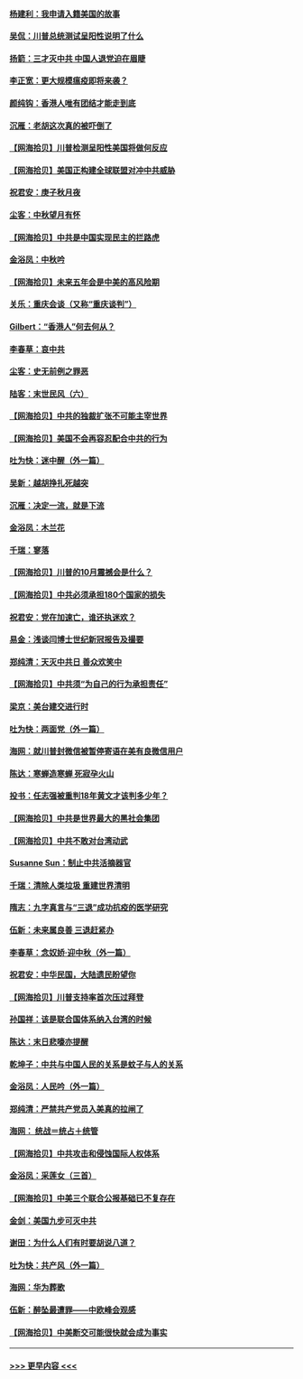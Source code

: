 #### [杨建利：我申请入籍美国的故事](../pages/nsc993/n12455635.md?t=10060902) 
#### [吴侃：川普总统测试呈阳性说明了什么](../pages/nsc993/n12451869.md?t=10060902) 
#### [扬箭：三才灭中共 中国人退党迫在眉睫](../pages/nsc993/n12451842.md?t=10060902) 
#### [李正宽：更大规模瘟疫即将来袭？](../pages/nsc993/n12451455.md?t=10060902) 
#### [颜纯钩：香港人唯有团结才能走到底](../pages/nsc993/n12450870.md?t=10060902) 
#### [沉雁：老胡这次真的被吓倒了](../pages/nsc993/n12449796.md?t=10060902) 
#### [【网海拾贝】川普检测呈阳性美国将做何反应](../pages/nsc993/n12449042.md?t=10060902) 
#### [【网海拾贝】美国正构建全球联盟对冲中共威胁](../pages/nsc993/n12446580.md?t=10060902) 
#### [祝君安：庚子秋月夜](../pages/nsc993/n12445870.md?t=10060902) 
#### [尘客：中秋望月有怀](../pages/nsc993/n12444632.md?t=10060902) 
#### [【网海拾贝】中共是中国实现民主的拦路虎](../pages/nsc993/n12443573.md?t=10060902) 
#### [金浴凤：中秋吟](../pages/nsc993/n12441773.md?t=10060902) 
#### [【网海拾贝】未来五年会是中美的高风险期](../pages/nsc993/n12440760.md?t=10060902) 
#### [关乐：重庆会谈（又称“重庆谈判”）](../pages/nsc993/n12437525.md?t=10060902) 
#### [Gilbert：“香港人”何去何从？](../pages/nsc993/n12435894.md?t=10060902) 
#### [李春草：哀中共](../pages/nsc993/n12435874.md?t=10060902) 
#### [尘客：史无前例之罪恶](../pages/nsc993/n12435762.md?t=10060902) 
#### [陆客：末世民风（六）](../pages/nsc993/n12435354.md?t=10060902) 
#### [【网海拾贝】中共的独裁扩张不可能主宰世界](../pages/nsc993/n12435151.md?t=10060902) 
#### [【网海拾贝】美国不会再容忍配合中共的行为](../pages/nsc993/n12433808.md?t=10060902) 
#### [吐为快：迷中醒（外一篇）](../pages/nsc993/n12433585.md?t=10060902) 
#### [吴新：越胡挣扎死越突](../pages/nsc993/n12433562.md?t=10060902) 
#### [沉雁：决定一流，就是下流](../pages/nsc993/n12432128.md?t=10060902) 
#### [金浴凤：木兰花](../pages/nsc993/n12432124.md?t=10060902) 
#### [千瑞：寥落](../pages/nsc993/n12432071.md?t=10060902) 
#### [【网海拾贝】川普的10月震撼会是什么？](../pages/nsc993/n12431624.md?t=10060902) 
#### [【网海拾贝】中共必须承担180个国家的损失](../pages/nsc993/n12428893.md?t=10060902) 
#### [祝君安：党在加速亡，谁还执迷欢？](../pages/nsc993/n12428652.md?t=10060902) 
#### [易金：浅谈闫博士世纪新冠报告及撮要](../pages/nsc993/n12426822.md?t=10060902) 
#### [郑纯清：天灭中共日 善众欢笑中](../pages/nsc993/n12426784.md?t=10060902) 
#### [【网海拾贝】中共须“为自己的行为承担责任”](../pages/nsc993/n12426067.md?t=10060902) 
#### [梁京：美台建交进行时](../pages/nsc993/n12424066.md?t=10060902) 
#### [吐为快：两面党（外一篇）](../pages/nsc993/n12424043.md?t=10060902) 
#### [海网：就川普封微信被暂停寄语在美有良微信用户](../pages/nsc993/n12424021.md?t=10060902) 
#### [陈达：寒蝉造寒蝉 死寂孕火山](../pages/nsc993/n12423958.md?t=10060902) 
#### [投书：任志强被重判18年黄文才该判多少年？](../pages/nsc993/n12423672.md?t=10060902) 
#### [【网海拾贝】中共是世界最大的黑社会集团](../pages/nsc993/n12423543.md?t=10060902) 
#### [【网海拾贝】中共不敢对台湾动武](../pages/nsc993/n12421418.md?t=10060902) 
#### [Susanne Sun：制止中共活摘器官](../pages/nsc993/n12419654.md?t=10060902) 
#### [千瑞：清除人类垃圾 重建世界清明](../pages/nsc993/n12419414.md?t=10060902) 
#### [隋志：九字真言与“三退”成功抗疫的医学研究](../pages/nsc993/n12419248.md?t=10060902) 
#### [伍新：未来属良善 三退赶紧办](../pages/nsc993/n12418496.md?t=10060902) 
#### [李春草：念奴娇·迎中秋（外一篇）](../pages/nsc993/n12418465.md?t=10060902) 
#### [祝君安：中华民国，大陆遗民盼望你](../pages/nsc993/n12418089.md?t=10060902) 
#### [【网海拾贝】川普支持率首次压过拜登](../pages/nsc993/n12418050.md?t=10060902) 
#### [孙国祥：该是联合国体系纳入台湾的时候](../pages/nsc993/n12417369.md?t=10060902) 
#### [陈达：末日悲嚎亦提醒](../pages/nsc993/n12416736.md?t=10060902) 
#### [乾坤子：中共与中国人民的关系是蚊子与人的关系](../pages/nsc993/n12416632.md?t=10060902) 
#### [金浴凤：人民吟（外一篇）](../pages/nsc993/n12416567.md?t=10060902) 
#### [郑纯清：严禁共产党员入美真的拉闸了](../pages/nsc993/n12416550.md?t=10060902) 
#### [海网： 统战＝统占＋统管](../pages/nsc993/n12416404.md?t=10060902) 
#### [【网海拾贝】中共攻击和侵蚀国际人权体系](../pages/nsc993/n12416250.md?t=10060902) 
#### [金浴凤：采莲女（三首）](../pages/nsc993/n12415517.md?t=10060902) 
#### [【网海拾贝】中美三个联合公报基础已不复存在](../pages/nsc993/n12415054.md?t=10060902) 
#### [金剑：美国九步可灭中共](../pages/nsc993/n12413183.md?t=10060902) 
#### [谢田：为什么人们有时要胡说八道？](../pages/nsc993/n12411861.md?t=10060902) 
#### [吐为快：共产风（外一篇）](../pages/nsc993/n12411761.md?t=10060902) 
#### [海网：华为葬歌](../pages/nsc993/n12410381.md?t=10060902) 
#### [伍新：醉坠最遭罪——中欧峰会观感](../pages/nsc993/n12410364.md?t=10060902) 
#### [【网海拾贝】中美断交可能很快就会成为事实](../pages/nsc993/n12409495.md?t=10060902) 

----
#### [ >>> 更早内容 <<< ](../indexes/nsc993-earlier.md)
